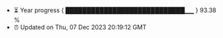 - ⏳ Year progress { ████████████████████████████▁▁ } 93.38 %
- ⏰ Updated on Thu, 07 Dec 2023 20:19:12 GMT

